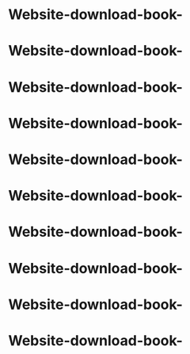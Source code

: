 # Website-download-book-
# Website-download-book-
# Website-download-book-
# Website-download-book-
# Website-download-book-
# Website-download-book-
# Website-download-book-
# Website-download-book-
# Website-download-book-
# Website-download-book-
